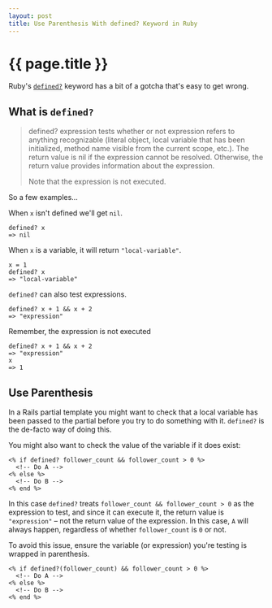 ```yaml
---
layout: post
title: Use Parenthesis With defined? Keyword in Ruby
---
```


# {{ page.title }}

Ruby's [`defined?`](http://ruby-doc.org/docs/keywords/1.9/Object.html#method-i-defined-3F) keyword has a bit of a gotcha that's easy to get wrong.

## What is `defined?`

> defined? expression tests whether or not expression refers to anything
> recognizable (literal object, local variable that has been initialized,
> method name visible from the current scope, etc.). The return value is nil if
> the expression cannot be resolved. Otherwise, the return value provides
> information about the expression.
>
> Note that the expression is not executed.

So a few examples…

When `x` isn't defined we'll get `nil`.

    defined? x
    => nil

When `x` is a variable, it will return `"local-variable"`.

    x = 1
    defined? x
    => "local-variable"

`defined?` can also test expressions.

    defined? x + 1 && x + 2
    => "expression"

 Remember, the expression is not executed

    defined? x + 1 && x + 2
    => "expression"
    x
    => 1

## Use Parenthesis

In a Rails partial template you might want to check that a local variable has
been passed to the partial before you try to do something with it. `defined?` is
the de-facto way of doing this.

You might also want to check the value of the variable if it does exist:

    <% if defined? follower_count && follower_count > 0 %>
      <!-- Do A -->
    <% else %>
      <!-- Do B -->
    <% end %>

In this case `defined?` treats `follower_count && follower_count > 0` as the
expression to test, and since it can execute it, the return value is
`"expression"` – not the return value of the expression. In this case, `A` will
always happen, regardless of whether `follower_count` is `0` or not.

To avoid this issue, ensure the variable (or expression) you're testing is
wrapped in parenthesis.

    <% if defined?(follower_count) && follower_count > 0 %>
      <!-- Do A -->
    <% else %>
      <!-- Do B -->
    <% end %>
